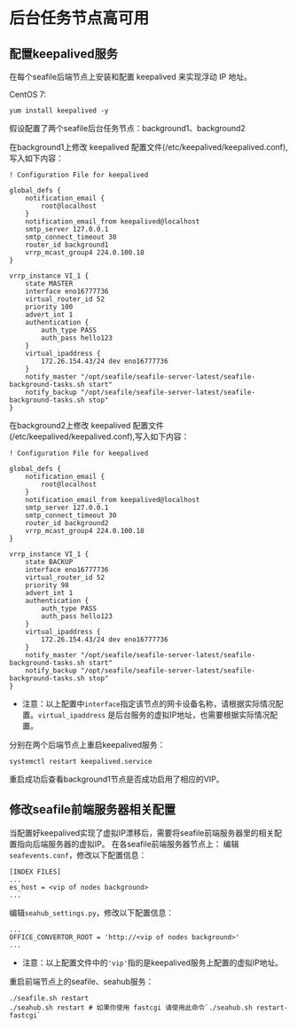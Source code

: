# 后台任务节点高可用

## 配置keepalived服务

在每个seafile后端节点上安装和配置 keepalived 来实现浮动 IP 地址。

CentOS 7:
```
yum install keepalived -y
```

假设配置了两个seafile后台任务节点：background1、background2

在background1上修改 keepalived 配置文件(/etc/keepalived/keepalived.conf),写入如下内容：

```
! Configuration File for keepalived

global_defs {
    notification_email {
        root@localhost
    }
    notification_email_from keepalived@localhost
    smtp_server 127.0.0.1
    smtp_connect_timeout 30
    router_id background1
    vrrp_mcast_group4 224.0.100.18
}

vrrp_instance VI_1 {
    state MASTER
    interface eno16777736
    virtual_router_id 52
    priority 100
    advert_int 1
    authentication {
        auth_type PASS
        auth_pass hello123
    }
    virtual_ipaddress {
        172.26.154.43/24 dev eno16777736
    }
    notify_master "/opt/seafile/seafile-server-latest/seafile-background-tasks.sh start"
    notify_backup "/opt/seafile/seafile-server-latest/seafile-background-tasks.sh stop"
}
```

在background2上修改 keepalived 配置文件(/etc/keepalived/keepalived.conf),写入如下内容：

```
! Configuration File for keepalived

global_defs {
    notification_email {
        root@localhost
    }
    notification_email_from keepalived@localhost
    smtp_server 127.0.0.1
    smtp_connect_timeout 30
    router_id background2
    vrrp_mcast_group4 224.0.100.18
}

vrrp_instance VI_1 {
    state BACKUP
    interface eno16777736
    virtual_router_id 52
    priority 98
    advert_int 1
    authentication {
        auth_type PASS
        auth_pass hello123
    }
    virtual_ipaddress {
        172.26.154.43/24 dev eno16777736
    }
    notify_master "/opt/seafile/seafile-server-latest/seafile-background-tasks.sh start"
    notify_backup "/opt/seafile/seafile-server-latest/seafile-background-tasks.sh stop"
}
```

 * 注意：以上配置中`interface`指定该节点的网卡设备名称，请根据实际情况配置。`virtual_ipaddress` 是后台服务的虚拟IP地址，也需要根据实际情况配置。

分别在两个后端节点上重启keepalived服务：

```
systemctl restart keepalived.service
```

重启成功后查看background1节点是否成功启用了相应的VIP。

## 修改seafile前端服务器相关配置

当配置好keepalived实现了虚拟IP漂移后，需要将seafile前端服务器里的相关配置指向后端服务器的虚拟IP。
在各seafile前端服务器节点上：
编辑`seafevents.conf`，修改以下配置信息：

```
[INDEX FILES]
...
es_host = <vip of nodes background>
...
```

编辑`seahub_settings.py`，修改以下配置信息：

```
...
OFFICE_CONVERTOR_ROOT = 'http://<vip of nodes background>'
...
```

* 注意：以上配置文件中的`'vip'`指的是keepalived服务上配置的虚拟IP地址。

重启前端节点上的seafile、seahub服务：

```
./seafile.sh restart
./seahub.sh restart # 如果你使用 fastcgi 请使用此命令`./seahub.sh restart-fastcgi`
```
